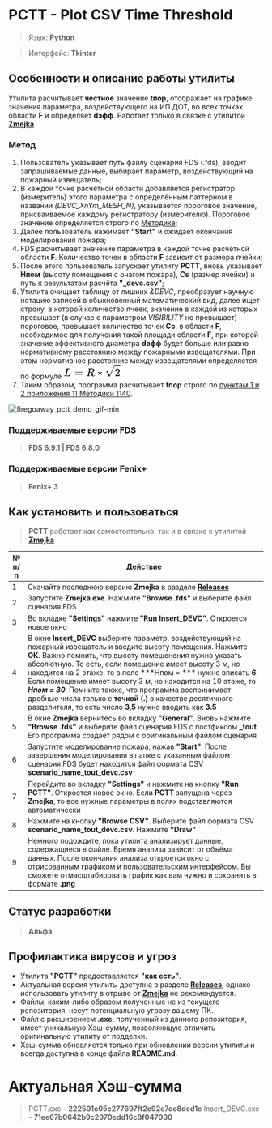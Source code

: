 # PCTT - Plot CSV Time Threshold

> Язык: **Python**

> Интерфейс: **Tkinter**

## Особенности и описание работы утилиты
Утилита расчитывает **честное** значение **tпор**, отображает на графике значения параметра, воздействующего на ИП ДОТ, во всех точках области **F** и определяет **dэфф**. Работает только в связке с утилитой [**Zmejka**](https://github.com/firegoaway/Zmejka)

### Метод
1. Пользователь указывает путь файлу сценария FDS (.fds), вводит запрашиваемые данные, выбирает параметр, воздействующий на пожарный извещатель;
2. В каждой точке расчётной области добавляется регистратор (измеритель) этого параметра с определённым паттерном в названии *(DEVC_XnYm_MESH_N)*, указывается пороговое значение, присваиваемое каждому регистратору (измерителю). Пороговое значение определяется строго по [Методике](https://ivo.garant.ru/#/document/406577165/paragraph/1532/doclist/6480/1/0/0/методика%201140:0);
3. Далее пользователь нажимает **"Start"** и ожидает окончания моделирования пожара;
4. FDS расчитывает значение параметра в каждой точке расчётной области **F**. Количество точек в области **F** зависит от размера ячейки;
5. После этого пользователь запускает утилиту **PCTT**, вновь указывает **Hпом** (высоту помещения с очагом пожара), **Cs** (размер ячейки) и путь к результатам расчёта **"_devc.csv"**;
6. Утилита очищает таблицу от лишних *&DEVC*, преобразует научную нотацию записей в обыкновенный математический вид, далее ищет строку, в которой количество ячеек, значение в каждой из которых превышает (в случае с параметром *VISIBILITY* не превышает) пороговое, превышает количество точек **Cc**, в области **F**, необходимое для получения такой площади области **F**, при которой значение эффективного диаметра **dэфф** будет больше или равно нормативному расстоянию между пожарными извещателями. При этом нормативное расстояние между извещателями определяется по формуле ![L_latex](https://raw.githubusercontent.com/firegoaway/Plot_CSV_Time_Threshhold/main/.gitpics/L_latex.png)
7. Таким образом, программа расчитывает **tпор** строго по [пунктам 1 и 2 приложения 11 Методики 1140](https://ivo.garant.ru/#/document/406577165/paragraph/1532/doclist/6480/1/0/0/методика%201140:0).

![firegoaway_pctt_demo_gif-min](https://raw.githubusercontent.com/firegoaway/Plot_CSV_Time_Threshhold/main/.gitpics/pctt_demo_gif-min.gif)

### Поддерживаемые версии FDS
> **FDS 6.9.1	|	FDS 6.8.0**

### Поддерживаемые версии Fenix+
> **Fenix+ 3**

## Как установить и пользоваться
> **PCTT** работает как самостоятельно, так и в связке с утилитой [**Zmejka**](https://github.com/firegoaway/Zmejka)

|	№ п/п	|	Действие	|
|---------|---------|
|	1	|	Скачайте последнюю версию **Zmejka** в разделе [**Releases**](https://github.com/firegoaway/Zmejka/releases)	|
|	2	|	Запустите **Zmejka.exe**. Нажмите **"Browse .fds"** и выберите файл сценария FDS	|
|	3	|	Во вкладке **"Settings"** нажмите **"Run Insert_DEVC"**. Откроется новое окно	|
|	4	|	В окне **Insert_DEVC** выберите параметр, воздействующий на пожарный извещатель и введите высоту помещения. Нажмите **OK**. Важно помнить, что высоту помещенения нужно указать абсолютную. То есть, если помещение имеет высоту 3 м, но находится на 2 этаже, то в поле ***Hпом = *** нужно вписать **6**. Если помещение имеет высоту 3 м, но находится на 10 этаже, то ***Hпом = 30***. Помните также, что программа воспринимает дробные числа только с **точкой (.)** в качестве десятичного разделителя, то есть число **3,5** нужно вводить как **3.5**	|
|	5	|	В окне **Zmejka** вернитесь во вкладку **"General"**. Вновь нажмите **"Browse .fds"** и выберите файл сценария FDS с постфиксом **_tout**. Его программа создаёт рядом с оригинальным файлом сценария	|
|	6	|	Запустите моделирование пожара, нажав **"Start"**. После завершения моделирования в папке с указанным файлом сценария FDS будет находится файл формата CSV **scenario_name_tout_devc.csv**	|
|	7	|	Перейдите во вкладку **"Settings"** и нажмите на кнопку **"Run PCTT"**. Откроется новое окно. Если **PCTT** запущена через **Zmejka**, то все нужные параметры в полях подставляются автоматически 	|
|	8	|	Нажмите на кнопку **"Browse CSV"**. Выберите файл формата CSV **scenario_name_tout_devc.csv**. Нажмите **"Draw"**	|
|	9	|	Немного подождите, пока утилита анализирует данные, содержащиеся в файле. Время анализа зависит от объёма данных. После окончания анализа откроется окно с отрисованным графиком и пользовательским интерфейсом. Вы сможете отмасштабировать график как вам нужно и сохранить в формате **.png**	|

## Статус разработки
> **Альфа**

## Профилактика вирусов и угроз
- Утилита **"PCTT"** предоставляется **"как есть"**.
- Актуальная версия утилиты доступна в разделе [**Releases**](https://github.com/firegoaway/Plot_CSV_Time_Threshhold/releases), однако использовать утилиту в отрыве от [**Zmejka**](https://github.com/firegoaway/Zmejka) не рекомендуется.
- Файлы, каким-либо образом полученные не из текущего репозитория, несут потенциальную угрозу вашему ПК.
- Файл с расширением **.exe**, полученный из данного репозитория, имеет уникальную Хэш-сумму, позволяющую отличить оригинальную утилиту от подделки.
- Хэш-сумма обновляется только при обновлении версии утилиты и всегда доступна в конце файла **README.md**.

# Актуальная Хэш-сумма
> PCTT.exe - **222501c05c277697ff2c92e7ee8dcd1c**
> Insert_DEVC.exe - **71ee67b0642b9c2970edd16c8f047030**